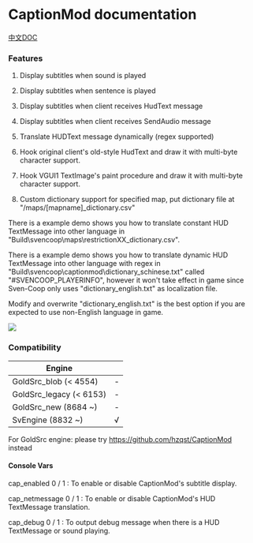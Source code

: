 # CaptionMod documentation

[中文DOC](CaptionModCN.md)

### Features

1. Display subtitles when sound is played

2. Display subtitles when sentence is played

3. Display subtitles when client receives HudText message

4. Display subtitles when client receives SendAudio message

5. Translate HUDText message dynamically (regex supported)

6. Hook original client's old-style HudText and draw it with multi-byte character support.

7. Hook VGUI1 TextImage's paint procedure and draw it with multi-byte character support.

8. Custom dictionary support for specified map, put dictionary file at "/maps/[mapname]_dictionary.csv"

There is a example demo shows you how to translate constant HUD TextMessage into other language in "Build\svencoop\maps\restrictionXX_dictionary.csv".

There is a example demo shows you how to translate dynamic HUD TextMessage into other language with regex in "Build\svencoop\captionmod\dictionary_schinese.txt" called "#SVENCOOP_PLAYERINFO", however it won't take effect in game since Sven-Coop only uses "dictionary_english.txt" as localization file.

Modify and overwrite "dictionary_english.txt" is the best option if you are expected to use non-English language in game.

![](https://github.com/hzqst/MetaHookSv/raw/main/img/1.png)

### Compatibility

|        Engine            |      |
|        ----              | ---- |
| GoldSrc_blob   (< 4554)  | -    |
| GoldSrc_legacy (< 6153)  | -    |
| GoldSrc_new    (8684 ~)  | -    |
| SvEngine       (8832 ~)  | √    |

For GoldSrc engine: please try https://github.com/hzqst/CaptionMod instead

#### Console Vars

cap_enabled 0 / 1 : To enable or disable CaptionMod's subtitle display.

cap_netmessage 0 / 1 : To enable or disable CaptionMod's HUD TextMessage translation.

cap_debug 0 / 1 : To output debug message when there is a HUD TextMessage or sound playing.
